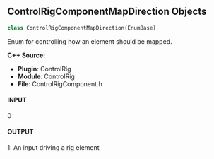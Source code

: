 ## ControlRigComponentMapDirection Objects

```python
class ControlRigComponentMapDirection(EnumBase)
```

Enum for controlling how an element should be mapped.

**C++ Source:**

- **Plugin**: ControlRig
- **Module**: ControlRig
- **File**: ControlRigComponent.h

<a id="unreal.ControlRigComponentMapDirection.INPUT"></a>

#### INPUT

0

<a id="unreal.ControlRigComponentMapDirection.OUTPUT"></a>

#### OUTPUT

1: An input driving a rig element

<a id="unreal.ControlRigComponentSpace"></a>
